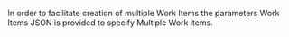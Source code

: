 In order to facilitate creation of multiple Work Items the parameters Work Items JSON is provided to specify Multiple Work items. 